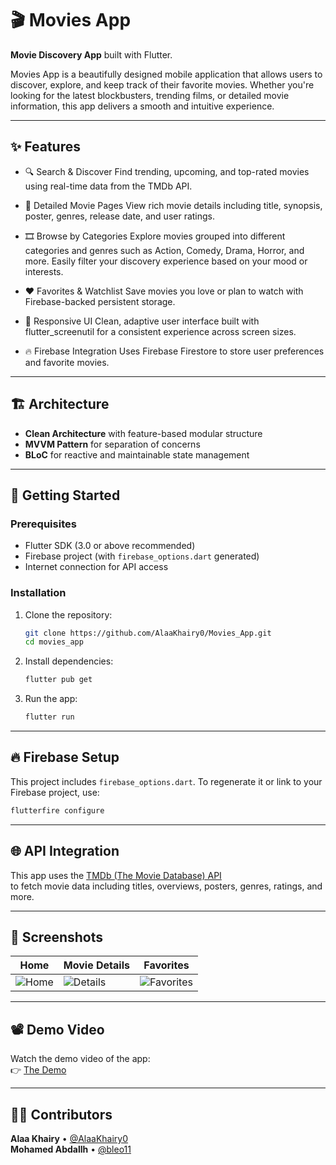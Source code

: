 # 🎬 Movies App

**Movie Discovery App** built with Flutter.

Movies App is a beautifully designed mobile application that allows users to discover, explore, and keep track of their favorite movies. Whether you're looking for the latest blockbusters, trending films, or detailed movie information, this app delivers a smooth and intuitive experience.

---

## ✨ Features
- 🔍 Search & Discover
  Find trending, upcoming, and top-rated movies using real-time data from the TMDb API.

- 📄 Detailed Movie Pages
  View rich movie details including title, synopsis, poster, genres, release date, and user ratings.

- 🎞️ Browse by Categories
  Explore movies grouped into different categories and genres such as Action, Comedy, Drama, Horror, and more. Easily filter your discovery experience based on your mood or interests.

- ❤️ Favorites & Watchlist
  Save movies you love or plan to watch with Firebase-backed persistent storage.

- 📱 Responsive UI
  Clean, adaptive user interface built with flutter_screenutil for a consistent experience across screen sizes.

- 🔥 Firebase Integration
  Uses Firebase Firestore to store user preferences and favorite movies.


---

## 🏗 Architecture

- **Clean Architecture** with feature-based modular structure
- **MVVM Pattern** for separation of concerns
- **BLoC** for reactive and maintainable state management

---

## 🚀 Getting Started

### Prerequisites

- Flutter SDK (3.0 or above recommended)
- Firebase project (with `firebase_options.dart` generated)
- Internet connection for API access

### Installation

1. Clone the repository:
   ```bash
   git clone https://github.com/AlaaKhairy0/Movies_App.git
   cd movies_app
   ```

2. Install dependencies:
   ```bash
   flutter pub get
   ```

3. Run the app:
   ```bash
   flutter run
   ```

---

## 🔥 Firebase Setup

This project includes `firebase_options.dart`. To regenerate it or link to your Firebase project, use:

```bash
flutterfire configure
```


---

## 🌐 API Integration

This app uses the [TMDb (The Movie Database) API](https://developers.themoviedb.org/3/getting-started/introduction)  
to fetch movie data including titles, overviews, posters, genres, ratings, and more.


---

## 📱 Screenshots

| Home | Movie Details | Favorites |
|------|----------------|-----------|
| ![Home](screenshots/home.png) | ![Details](screenshots/details.png) | ![Favorites](screenshots/favorites.png) |

---

## 📽 Demo Video

Watch the demo video of the app:  
👉 [The Demo](https://drive.google.com/file/d/1J_AofFClqZUP76huOM9M-PQMgoWggoqu/view?usp=sharing)

---

## 🧑‍💻 Contributors

**Alaa Khairy** • [@AlaaKhairy0](https://github.com/AlaaKhairy0)  
**Mohamed Abdallh** • [@bleo11](https://github.com/bleo11)


